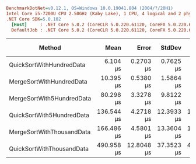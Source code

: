 ``` ini

BenchmarkDotNet=v0.12.1, OS=Windows 10.0.19041.804 (2004/?/20H1)
Intel Core i5-7200U CPU 2.50GHz (Kaby Lake), 1 CPU, 4 logical and 2 physical cores
.NET Core SDK=5.0.102
  [Host]     : .NET Core 5.0.2 (CoreCLR 5.0.220.61120, CoreFX 5.0.220.61120), X64 RyuJIT
  DefaultJob : .NET Core 5.0.2 (CoreCLR 5.0.220.61120, CoreFX 5.0.220.61120), X64 RyuJIT


```
|                    Method |       Mean |      Error |     StdDev |     Median | Rank |    Gen 0 | Gen 1 | Gen 2 | Allocated |
|-------------------------- |-----------:|-----------:|-----------:|-----------:|-----:|---------:|------:|------:|----------:|
|  QuickSortWithHundredData |   6.104 μs |  0.2703 μs |  0.7625 μs |   5.860 μs |    1 |        - |     - |     - |         - |
|  MergeSortWithHundredData |  10.395 μs |  0.5380 μs |  1.5864 μs |  10.010 μs |    2 |  13.7939 |     - |     - |   21648 B |
| MergeSortWith5HundredData |  80.298 μs |  3.3278 μs |  9.8122 μs |  79.077 μs |    3 |  76.7822 |     - |     - |  120432 B |
| QuickSortWith5HundredData | 136.544 μs |  4.2718 μs | 12.3933 μs | 134.496 μs |    4 |        - |     - |     - |         - |
| MergeSortWithThousandData | 166.486 μs |  4.5801 μs | 13.3604 μs | 165.830 μs |    5 | 161.1328 |     - |     - |  252960 B |
| QuickSortWithThousandData | 490.958 μs | 12.8048 μs | 37.3523 μs | 483.955 μs |    6 |        - |     - |     - |         - |
